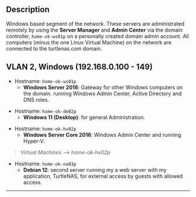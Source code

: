 
## Description

Windows based segment of the network. These servers are administrated remotely by using the **Server Manager** and **Admin Center** via the domain controller, `home-ok-ws01p` on a personally created domain admin account. All computers (minus the one Linux Virtual Machine) on the network are connected to the turtlenas.com domain.

## VLAN 2, Windows (192.168.0.100 - 149)

- Hostname: `home-ok-ws01p`
  - **Windows Server 2016**: Gateway for other Windows computers on the domain. running Windows Admin Center, Active Directory and DNS roles.
>
- Hostname: `home-ok-de02p`
  - **Windows 11 (Desktop)**: for general Administration.
>
- Hostname: `home-ok-hv02p`
  - **Windows Server Core 2016**: Windows Admin Center and running Hyper-V.
> *Virtual Machines --> home-ok-hv02p*
- Hostname: `home-ok-na03p`
  - **Debian 12**: second server running my a web server with my application, TurtleNAS, for external access by guests with allowed access.
______________________________________________________________________________
